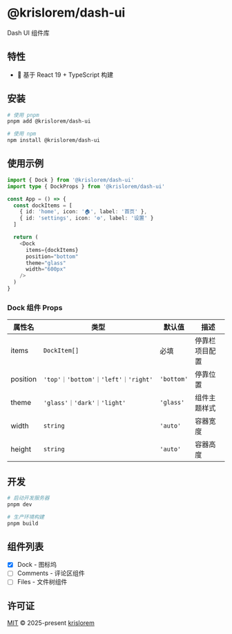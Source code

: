 # @krislorem/dash-ui

Dash UI 组件库

## 特性

- 🚀 基于 React 19 + TypeScript 构建

## 安装

```bash
# 使用 pnpm
pnpm add @krislorem/dash-ui

# 使用 npm
npm install @krislorem/dash-ui
```

## 使用示例

```typescript
import { Dock } from '@krislorem/dash-ui'
import type { DockProps } from '@krislorem/dash-ui'

const App = () => {
  const dockItems = [
    { id: 'home', icon: '🏠', label: '首页' },
    { id: 'settings', icon: '⚙️', label: '设置' }
  ]

  return (
    <Dock 
      items={dockItems}
      position="bottom"
      theme="glass"
      width="600px"
    />
  )
}
```

### Dock 组件 Props

| 属性名      | 类型                         | 默认值     | 描述               |
|-------------|------------------------------|------------|--------------------|
| items       | `DockItem[]`                 | 必填       | 停靠栏项目配置     |
| position    | `'top'｜'bottom'｜'left'｜'right'` | `'bottom'` | 停靠位置           |
| theme       | `'glass'｜'dark'｜'light'`   | `'glass'`  | 组件主题样式       |
| width       | `string`                     | `'auto'`   | 容器宽度           |
| height      | `string`                     | `'auto'`   | 容器高度           |

## 开发

```bash
# 启动开发服务器
pnpm dev

# 生产环境构建
pnpm build
```

## 组件列表

- [x] Dock - 图标坞
- [ ] Comments - 评论区组件
- [ ] Files - 文件树组件

## 许可证

[MIT](https://opensource.org/licenses/MIT) © 2025-present [krislorem](https://github.com/krislorem/dash)
